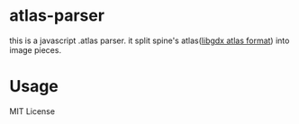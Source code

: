 atlas-parser
============

this is a javascript .atlas parser.
it split spine's atlas([libgdx atlas format](http://esotericsoftware.com/spine-atlas-format)) into image pieces.

Usage
=====

MIT License
